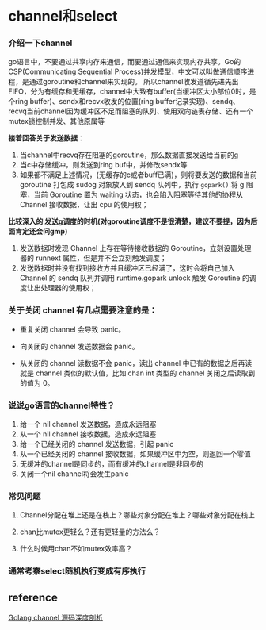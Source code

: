 # channel和select

### 介绍一下channel
go语言中，不要通过共享内存来通信，而要通过通信来实现内存共享。Go的CSP(Communicating Sequential Process)并发模型，中文可以叫做通信顺序进程，是通过goroutine和channel来实现的。
所以channel收发遵循先进先出FIFO，分为有缓存和无缓存，channel中大致有buffer(当缓冲区大小部位0时，是个ring buffer)、sendx和recvx收发的位置(ring buffer记录实现)、sendq、recvq当前channel因为缓冲区不足而阻塞的队列、使用双向链表存储、还有一个mutex锁控制并发、其他原属等

**接着回答关于发送数据**：

1. 当channel中recvq存在阻塞的goroutine，那么数据直接发送给当前的g
2. 当c中存储缓冲，则发送到ring buf中，并修改sendx等
3. 如果都不满足上述情况，(无缓存的c或者buff已满)，则将要发送的数据和当前 goroutine 打包成 sudog 对象放入到 sendq 队列中，执行 `gopark()` 将 g 阻塞，当前 Goroutine 置为 waiting 状态，也会陷入阻塞等待其他的协程从 Channel 接收数据，让出 cpu 的使用权；

**比较深入的 发送g调度的时机(对goroutine调度不是很清楚，建议不要提，因为后面肯定还会问gmp)**

1. 发送数据时发现 Channel 上存在等待接收数据的 Goroutine，立刻设置处理器的 runnext 属性，但是并不会立刻触发调度；
2. 发送数据时并没有找到接收方并且缓冲区已经满了，这时会将自己加入 Channel 的 sendq 队列并调用 runtime.gopark unlock 触发 Goroutine 的调度让出处理器的使用权；

### 关于关闭 channel 有几点需要注意的是：

- 重复关闭 channel 会导致 panic。

- 向关闭的 channel 发送数据会 panic。

- 从关闭的 channel 读数据不会 panic，读出 channel 中已有的数据之后再读就是 channel 类似的默认值，比如 chan int 类型的 channel 关闭之后读取到的值为 0。

  

### 说说go语言的channel特性？

1. 给一个 nil channel 发送数据，造成永远阻塞
2.  从一个 nil channel 接收数据，造成永远阻塞
3. 给一个已经关闭的 channel 发送数据，引起 panic
4. 从一个已经关闭的 channel 接收数据，如果缓冲区中为空，则返回一个零值
5. 无缓冲的channel是同步的，而有缓冲的channel是非同步的
6. 关闭一个nil channel将会发生panic

###  常见问题

1. Channel分配在堆上还是在栈上？哪些对象分配在堆上？哪些对象分配在栈上

2. chan比mutex更轻么？还有更轻量的方法么？

3. 什么时候用chan不如mutex效率高？

### 通常考察select随机执行变成有序执行


## reference
[Golang channel 源码深度剖析](https://www.cyhone.com/articles/analysis-of-golang-channel/)